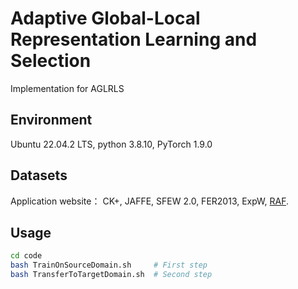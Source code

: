 # Adaptive Global-Local Representation Learning and Selection
Implementation for AGLRLS
## Environment
Ubuntu 22.04.2 LTS, python 3.8.10, PyTorch 1.9.0
## Datasets
Application website： CK+, JAFFE, SFEW 2.0, FER2013, ExpW, [RAF](http://www.whdeng.cn/raf/model1.html).
## Usage
```bash
cd code
bash TrainOnSourceDomain.sh     # First step
bash TransferToTargetDomain.sh  # Second step
```
